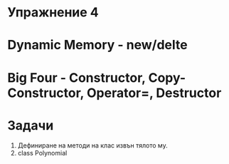 Упражнение 4
===

# Dynamic Memory - new/delte
# Big Four - Constructor, Copy-Constructor, Operator=, Destructor

# Задачи
1. Дефиниране на методи на клас извън тялото му.
2. class Polynomial
